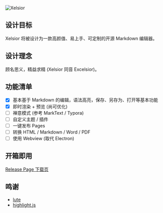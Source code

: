 ![Xelsior](https://github.com/OblivionOcean/Xelsior/assets/92655031/de2d31e3-8218-4a22-b10a-c38ea71e70e5)

## 设计目标

Xelsior 将被设计为一款高颜值、易上手、可定制的开源 Markdown 编辑器。

## 设计理念

顾名思义，精益求精 (Xelsior 同音 Excelsior)。

## 功能清单

- [x] 基本基于 Markdown 的编辑，语法高亮，保存、另存为、打开等基本功能
- [x] 即时渲染 + 预览 (尚可优化)
- [ ] 禅意模式 (参考 MarkText / Typora)
- [ ] 自定义主题 / 插件
- [ ] 一键发布 Pages
- [ ] 转换 HTML / Markdown / Word / PDF
- [ ] 使用 Webview (取代 Electron)

## 开箱即用
[Release Page 下载页](https://github.com/OblivionOcean/Xelsior/releases)

## 鸣谢
- [lute](https://github.com/88250/lute)
- [highlight.js](https://github.com/highlightjs/highlight.js)
